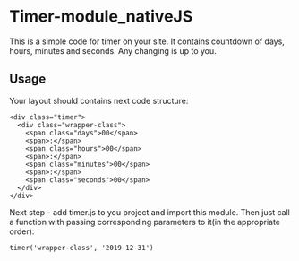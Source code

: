 # Timer-module_nativeJS
  This is a simple code for timer on your site. It contains countdown of days, hours, minutes and seconds. Any changing is up to you.
## Usage
  Your layout should contains next code structure:
```
<div class="timer">
  <div class="wrapper-class">
    <span class="days">00</span>
    <span>:</span>
    <span class="hours">00</span>
    <span>:</span>
    <span class="minutes">00</span>
    <span>:</span>
    <span class="seconds">00</span>
  </div>
</div>
```
  Next step - add timer.js to you project and import this module. Then just call a function with passing corresponding parameters to it(in the appropriate order):
  ```
  timer('wrapper-class', '2019-12-31')
  ```
